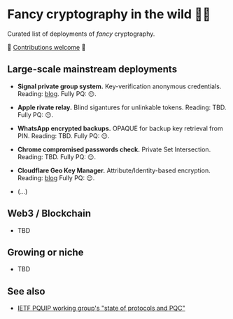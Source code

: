 # Fancy cryptography in the wild 🍷🎩

Curated list of deployments of *fancy* cryptography.

💫  [Contributions welcome](https://github.com/fancy-cryptography/fancy-cryptography/edit/main/README.md) 🌟

## Large-scale mainstream deployments

* **Signal private group system.**
  Key-verification anonymous credentials.
  Reading: [blog](https://signal.org/blog/signal-private-group-system/).
  Fully PQ: 😔.

* **Apple rivate relay.**
  Blind sigantures for unlinkable tokens.
  Reading: TBD.
  Fully PQ: 😔.

* **WhatsApp encrypted backups.**
  OPAQUE for backup key retrieval from PIN.
  Reading: TBD.
  Fully PQ: 😔.

* **Chrome compromised passwords check.**
  Private Set Intersection.
  Reading: TBD.
  Fully PQ: 😔.

* **Cloudflare Geo Key Manager.**
  Attribute/Identity-based encryption.
  Reading: [blog](https://blog.cloudflare.com/inside-geo-key-manager-v2/)
  Fully PQ: 😔.
  
* (...)

## Web3 / Blockchain

* TBD
  
## Growing or niche

* TBD


## See also

* [IETF PQUIP working group's "state of protocols and PQC"](https://github.com/ietf-wg-pquip/state-of-protocols-and-pqc)
